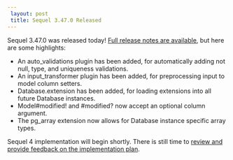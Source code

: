 ```yaml
---
 layout: post
 title: Sequel 3.47.0 Released
---
```


Sequel 3.47.0 was released today!  <a href="http://sequel.jeremyevans.net/rdoc/files/doc/release_notes/3_47_0_txt.html">Full release notes are available</a>, but here are some highlights:

* An auto_validations plugin has been added, for automatically adding not null, type, and uniqueness validations.
* An input_transformer plugin has been added, for preprocessing input to model column setters.
* Database.extension has been added, for loading extensions into all future Database instances.
* Model#modified! and #modified? now accept an optional column argument.
* The pg_array extension now allows for Database instance specific array types.

Sequel 4 implementation will begin shortly.  There is still time to <a href="https://github.com/jeremyevans/sequel-4-plans">review and provide feedback on the implementation plan</a>.
